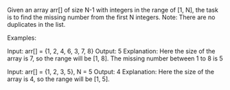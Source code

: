 Given an array arr[] of size N-1 with integers in the range of [1, N], the task is to find the missing number from the first N integers.
Note: There are no duplicates in the list.

Examples:

Input: arr[] = {1, 2, 4, 6, 3, 7, 8} Output: 5 Explanation: Here the size of the array is 7, so the range will be [1, 8]. The missing number between 1 to 8 is 5

Input: arr[] = {1, 2, 3, 5}, N = 5 Output: 4 Explanation: Here the size of the array is 4, so the range will be [1, 5].
